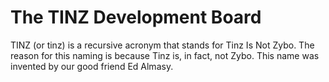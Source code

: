 # The TINZ Development Board
TINZ (or tinz) is a recursive acronym that stands for Tinz Is Not Zybo.
The reason for this naming is because Tinz is, in fact, not Zybo. This name was
invented by our good friend Ed Almasy. 

